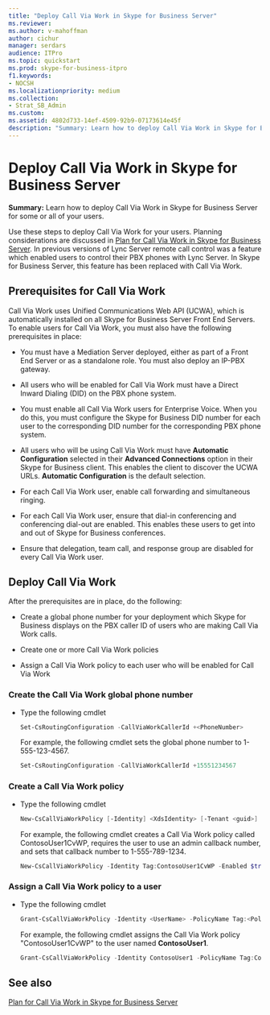 ```yaml
---
title: "Deploy Call Via Work in Skype for Business Server"
ms.reviewer: 
ms.author: v-mahoffman
author: cichur
manager: serdars
audience: ITPro
ms.topic: quickstart
ms.prod: skype-for-business-itpro
f1.keywords:
- NOCSH
ms.localizationpriority: medium
ms.collection: 
- Strat_SB_Admin
ms.custom: 
ms.assetid: 4802d733-14ef-4509-92b9-07173614e45f
description: "Summary: Learn how to deploy Call Via Work in Skype for Business Server for some or all of your users."
---
```


# Deploy Call Via Work in Skype for Business Server
 
**Summary:** Learn how to deploy Call Via Work in Skype for Business Server for some or all of your users.
  
Use these steps to deploy Call Via Work for your users. Planning considerations are discussed in [Plan for Call Via Work in Skype for Business Server](../plan-your-deployment/enterprise-voice-solution/call-via-work.md). In previous versions of Lync Server remote call control was a feature which enabled users to control their PBX phones with Lync Server. In Skype for Business Server, this feature has been replaced with Call Via Work. 
  
## Prerequisites for Call Via Work

Call Via Work uses Unified Communications Web API (UCWA), which is automatically installed on all Skype for Business Server Front End Servers. To enable users for Call Via Work, you must also have the following prerequisites in place: 
  
- You must have a Mediation Server deployed, either as part of a Front End Server or as a standalone role. You must also deploy an IP-PBX gateway.
    
- All users who will be enabled for Call Via Work must have a Direct Inward Dialing (DID) on the PBX phone system. 
    
- You must enable all Call Via Work users for Enterprise Voice. When you do this, you must configure the Skype for Business DID number for each user to the corresponding DID number for the corresponding PBX phone system. 
    
- All users who will be using Call Via Work must have **Automatic Configuration** selected in their **Advanced Connections** option in their Skype for Business client. This enables the client to discover the UCWA URLs. **Automatic Configuration** is the default selection.
    
- For each Call Via Work user, enable call forwarding and simultaneous ringing. 
    
- For each Call Via Work user, ensure that dial-in conferencing and conferencing dial-out are enabled. This enables these users to get into and out of Skype for Business conferences.
    
- Ensure that delegation, team call, and response group are disabled for every Call Via Work user.
    
## Deploy Call Via Work

After the prerequisites are in place, do the following:
  
- Create a global phone number for your deployment which Skype for Business displays on the PBX caller ID of users who are making Call Via Work calls. 
    
- Create one or more Call Via Work policies
    
- Assign a Call Via Work policy to each user who will be enabled for Call Via Work
    
### Create the Call Via Work global phone number

- Type the following cmdlet
    
  ```powershell
  Set-CsRoutingConfiguration -CallViaWorkCallerId +<PhoneNumber>
  ```

    For example, the following cmdlet sets the global phone number to 1-555-123-4567.
    
  ```powershell
  Set-CsRoutingConfiguration -CallViaWorkCallerId +15551234567
  ```

### Create a Call Via Work policy

- Type the following cmdlet
    
  ```powershell
  New-CsCallViaWorkPolicy [-Identity] <XdsIdentity> [-Tenant <guid>] [-Enabled <bool>] [-UseAdminCallbackNumber  <bool>] [-AdminCallbackNumber <string>] [-InMemory] [-Force] [-WhatIf] [-Confirm]  [<CommonParameters>]
  ```

    For example, the following cmdlet creates a Call Via Work policy called ContosoUser1CvWP, requires the user to use an admin callback number, and sets that callback number to 1-555-789-1234.
    
  ```powershell
  New-CsCallViaWorkPolicy -Identity Tag:ContosoUser1CvWP -Enabled $true -UseAdminCallbackNumber $true -AdminCallbackNumber +15557891234
  ```

### Assign a Call Via Work policy to a user

- Type the following cmdlet
    
  ```powershell
  Grant-CsCallViaWorkPolicy -Identity <UserName> -PolicyName Tag:<PolicyName>
  ```

    For example, the following cmdlet assigns the Call Via Work policy "ContosoUser1CvWP" to the user named **ContosoUser1**.
    
  ```powershell
  Grant-CsCallViaWorkPolicy -Identity ContosoUser1 -PolicyName Tag:ContosoUser1CvWP
  ```

## See also

[Plan for Call Via Work in Skype for Business Server](../plan-your-deployment/enterprise-voice-solution/call-via-work.md)

